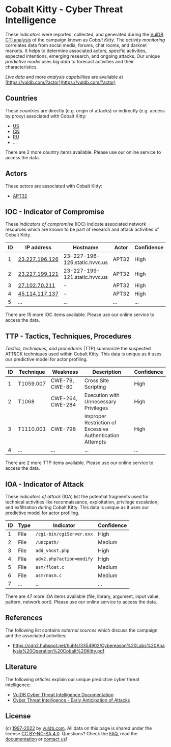 # Cobalt Kitty - Cyber Threat Intelligence

These _indicators_ were reported, collected, and generated during the [VulDB CTI analysis](https://vuldb.com/?kb.cti) of the campaign known as _Cobalt Kitty_. The _activity monitoring_ correlates data from social media, forums, chat rooms, and darknet markets. It helps to determine associated actors, specific activities, expected intentions, emerging research, and ongoing attacks. Our unique _predictive model_ uses _big data_ to forecast activities and their characteristics.

_Live data_ and more _analysis capabilities_ are available at [https://vuldb.com/?actor](https://vuldb.com/?actor)

## Countries

These _countries_ are directly (e.g. origin of attacks) or indirectly (e.g. access by proxy) associated with Cobalt Kitty:

* [US](https://vuldb.com/?country.us)
* [CN](https://vuldb.com/?country.cn)
* [RU](https://vuldb.com/?country.ru)
* ...

There are 2 more country items available. Please use our online service to access the data.

## Actors

These _actors_ are associated with Cobalt Kitty:

* [APT32](https://vuldb.com/?actor.apt32)

## IOC - Indicator of Compromise

These _indicators of compromise_ (IOC) indicate associated network resources which are known to be part of research and attack activities of Cobalt Kitty.

ID | IP address | Hostname | Actor | Confidence
-- | ---------- | -------- | ----- | ----------
1 | [23.227.196.126](https://vuldb.com/?ip.23.227.196.126) | 23-227-196-126.static.hvvc.us | APT32 | High
2 | [23.227.199.121](https://vuldb.com/?ip.23.227.199.121) | 23-227-199-121.static.hvvc.us | APT32 | High
3 | [27.102.70.211](https://vuldb.com/?ip.27.102.70.211) | - | APT32 | High
4 | [45.114.117.137](https://vuldb.com/?ip.45.114.117.137) | - | APT32 | High
5 | ... | ... | ... | ...

There are 15 more IOC items available. Please use our online service to access the data.

## TTP - Tactics, Techniques, Procedures

_Tactics, techniques, and procedures_ (TTP) summarize the suspected ATT&CK techniques used within Cobalt Kitty. This data is unique as it uses our predictive model for actor profiling.

ID | Technique | Weakness | Description | Confidence
-- | --------- | -------- | ----------- | ----------
1 | T1059.007 | CWE-79, CWE-80 | Cross Site Scripting | High
2 | T1068 | CWE-264, CWE-284 | Execution with Unnecessary Privileges | High
3 | T1110.001 | CWE-798 | Improper Restriction of Excessive Authentication Attempts | High
4 | ... | ... | ... | ...

There are 2 more TTP items available. Please use our online service to access the data.

## IOA - Indicator of Attack

These _indicators of attack_ (IOA) list the potential fragments used for technical activities like reconnaissance, exploitation, privilege escalation, and exfiltration during Cobalt Kitty. This data is unique as it uses our predictive model for actor profiling.

ID | Type | Indicator | Confidence
-- | ---- | --------- | ----------
1 | File | `/cgi-bin/cgiServer.exx` | High
2 | File | `/uncpath/` | Medium
3 | File | `add_vhost.php` | High
4 | File | `adv2.php?action=modify` | High
5 | File | `asm/float.c` | Medium
6 | File | `asm/nasm.c` | Medium
7 | ... | ... | ...

There are 47 more IOA items available (file, library, argument, input value, pattern, network port). Please use our online service to access the data.

## References

The following list contains _external sources_ which discuss the campaign and the associated activities:

* https://cdn2.hubspot.net/hubfs/3354902/Cybereason%20Labs%20Analysis%20Operation%20Cobalt%20Kitty.pdf

## Literature

The following _articles_ explain our unique predictive cyber threat intelligence:

* [VulDB Cyber Threat Intelligence Documentation](https://vuldb.com/?kb.cti)
* [Cyber Threat Intelligence - Early Anticipation of Attacks](https://www.scip.ch/en/?labs.20201022)

## License

(c) [1997-2022](https://vuldb.com/?kb.changelog) by [vuldb.com](https://vuldb.com/?kb.about). All data on this page is shared under the license [CC BY-NC-SA 4.0](https://creativecommons.org/licenses/by-nc-sa/4.0/). Questions? Check the [FAQ](https://vuldb.com/?kb.faq), read the [documentation](https://vuldb.com/?kb) or [contact us](https://vuldb.com/?contact)!
